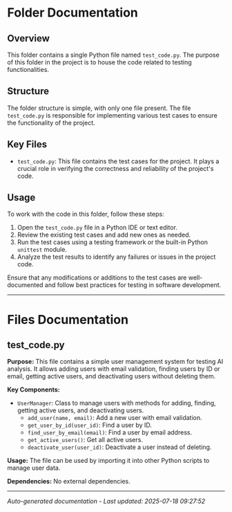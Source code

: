 # Folder Documentation

## Overview
This folder contains a single Python file named `test_code.py`. The purpose of this folder in the project is to house the code related to testing functionalities.

## Structure
The folder structure is simple, with only one file present. The file `test_code.py` is responsible for implementing various test cases to ensure the functionality of the project.

## Key Files
- `test_code.py`: This file contains the test cases for the project. It plays a crucial role in verifying the correctness and reliability of the project's code.

## Usage
To work with the code in this folder, follow these steps:
1. Open the `test_code.py` file in a Python IDE or text editor.
2. Review the existing test cases and add new ones as needed.
3. Run the test cases using a testing framework or the built-in Python `unittest` module.
4. Analyze the test results to identify any failures or issues in the project code.

Ensure that any modifications or additions to the test cases are well-documented and follow best practices for testing in software development.

---

# Files Documentation

## test_code.py

**Purpose:** This file contains a simple user management system for testing AI analysis. It allows adding users with email validation, finding users by ID or email, getting active users, and deactivating users without deleting them.

**Key Components:**
- `UserManager`: Class to manage users with methods for adding, finding, getting active users, and deactivating users.
  - `add_user(name, email)`: Add a new user with email validation.
  - `get_user_by_id(user_id)`: Find a user by ID.
  - `find_user_by_email(email)`: Find a user by email address.
  - `get_active_users()`: Get all active users.
  - `deactivate_user(user_id)`: Deactivate a user instead of deleting.
  
**Usage:** The file can be used by importing it into other Python scripts to manage user data.

**Dependencies:** No external dependencies.

---
*Auto-generated documentation - Last updated: 2025-07-18 09:27:52*
